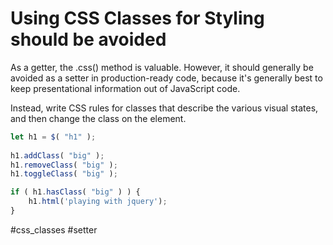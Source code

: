 # Using CSS Classes for Styling should be avoided

As a getter, the .css() method is valuable. However, it should generally be avoided as a setter in production-ready code, because it's generally best to keep presentational information out of JavaScript code.

Instead, write CSS rules for classes that describe the various visual states, and then change the class on the element.

```js
let h1 = $( "h1" );
 
h1.addClass( "big" );
h1.removeClass( "big" );
h1.toggleClass( "big" );

if ( h1.hasClass( "big" ) ) {
    h1.html('playing with jquery');
}
```

#css_classes #setter